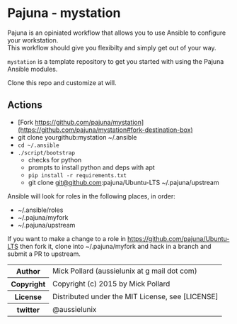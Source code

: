 # Pajuna - mystation

Pajuna is an opiniated workflow that allows you to use Ansible to configure your workstation.  
This workflow should give you flexibilty and simply get out of your way.

`mystation` is a template repository to get you started with using the Pajuna Ansible modules.

Clone this repo and customize at will.

## Actions

* [Fork https://github.com/pajuna/mystation](https://github.com/pajuna/mystation#fork-destination-box)
* git clone yourgithub:mystation ~/.ansible
* `cd ~/.ansible`
* `./script/bootstrap`
  * checks for python
  * prompts to install python and deps with apt
  * `pip install -r requirements.txt`
  * git clone git@github.com:pajuna/Ubuntu-LTS ~/.pajuna/upstream

Ansible will look for roles in the following places, in order:
* ~/.ansible/roles
* ~/.pajuna/myfork
* ~/.pajuna/upstream

If you want to make a change to a role in https://github.com/pajuna/Ubuntu-LTS then fork it, clone into ~/.pajuna/myfork and hack in a branch and submit a PR to upstream.


<table>
  <tr>
    <th>Author</th><td>Mick Pollard (aussielunix at g mail dot com)</td>
  </tr>
  <tr>
    <th>Copyright</th><td>Copyright (c) 2015 by Mick Pollard</td>
  </tr>
  <tr>
    <th>License</th><td>Distributed under the MIT License, see [LICENSE]</td>
  </tr>
  <tr>
    <th>twitter </th><td>@aussielunix</td>
  </tr>
</table>

